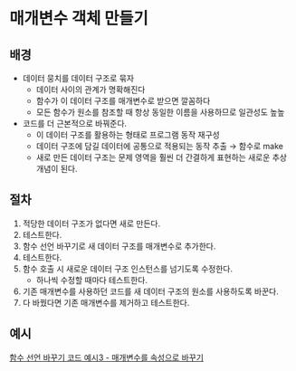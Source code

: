 # 매개변수 객체 만들기

## 배경

- 데이터 뭉치를 데이터 구조로 묶자
  - 데이터 사이의 관계가 명확해진다
  - 함수가 이 데이터 구조를 매개변수로 받으면 깔꼼하다
  - 모든 함수가 원소를 참조할 때 항상 동일한 이름을 사용하므로 일관성도 높높
- 코드를 더 근본적으로 바꿔준다.
  - 이 데이터 구조를 활용하는 형태로 프로그램 동작 재구성
  - 데이터 구조에 담길 데이터에 공통으로 적용되는 동작 추출 → 함수로 make
  - 새로 만든 데이터 구조는 문제 영역을 훨씬 더 간결하게 표현하는 새로운 추상 개념이 된다.

## 절차

1. 적당한 데이터 구조가 없다면 새로 만든다.
2. 테스트한다.
3. 함수 선언 바꾸기로 새 데이터 구조를 매개변수로 추가한다.
4. 테스트한다.
5. 함수 호출 시 새로운 데이터 구조 인스턴스를 넘기도록 수정한다.
   - 하나씩 수정할 때마다 테스트한다.
6. 기존 매개변수를 사용하던 코드를 새 데이터 구조의 원소를 사용하도록 바꾼다.
7. 다 바꿨다면 기존 매개변수를 제거하고 테스트한다.

## 예시

[함수 선언 바꾸기 코드 예시3 - 매개변수를 속성으로 바꾸기](../6-8/example.js)<br>

